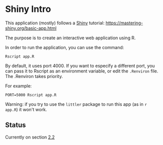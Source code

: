 # Shiny Intro

This application (mostly) follows a [Shiny](https://shiny.rstudio.com/)
tutorial: https://mastering-shiny.org/basic-app.html

The purpose is to create an interactive web application using R.

In order to run the application, you can use the command:
```{sh}
Rscript app.R
```
By default, it uses port 4000. If you want to especify a different port, you can pass it to Rscript
as an environment variable, or edit the `.Renviron` file. The .Renviron takes priority.

For example:
```{sh}
PORT=5000 Rscript app.R
```
Warning: if you try to use the `littler` package to run this app (as in `r app.R`) it won't work.

## Status

Currently on section [2.2](https://mastering-shiny.org/basic-ui.html#inputs)
